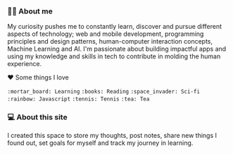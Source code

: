 ### :woman_technologist: About me

My curiosity pushes me to constantly learn, discover and pursue different aspects of technology; web and mobile development, programming principles and design patterns, human-computer interaction concepts, Machine Learning and AI. I'm passionate about building impactful apps and using my knowledge and skills in tech to contribute in molding the human experience. 
 
❤️ Some things I love

`:mortar_board: Learning` `:books: Reading` `:space_invader: Sci-fi` `:rainbow: Javascript` `:tennis: Tennis` `:tea: Tea` 


### :computer: About this site

I created this space to store my thoughts, post notes, share new things I found out, set goals for myself and track my journey in learning.  